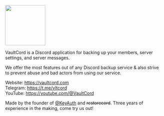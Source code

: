 <img src="https://cdn.vaultcord.com/logo.png" alt="" width="128" height="128">

VaultCord is a Discord application for backing up your members, server settings, and server messages.

We offer the most features out of any Discord backup service & also strive to prevent abuse and bad actors from using our service.

Website: https://vaultcord.com
<br>
Telegram: https://t.me/vltcord
<br>
YouTube: https://youtube.com/@VaultCord

Made by the founder of [@KeyAuth](https://github.com/KeyAuth) and ~~restorecord~~. Three years of experience in the making, come try us out!

